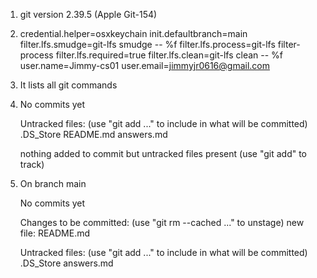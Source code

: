 1)  git version 2.39.5 (Apple Git-154)

2)  credential.helper=osxkeychain
    init.defaultbranch=main
    filter.lfs.smudge=git-lfs smudge -- %f
    filter.lfs.process=git-lfs filter-process
    filter.lfs.required=true
    filter.lfs.clean=git-lfs clean -- %f
    user.name=Jimmy-cs01
    user.email=jimmyjr0616@gmail.com

3)  It lists all git commands

4)  No commits yet

    Untracked files:
    (use "git add <file>..." to include in what will be committed)
        .DS_Store
        README.md
        answers.md

    nothing added to commit but untracked files present (use "git add" to track)

5)  On branch main

    No commits yet

    Changes to be committed:
    (use "git rm --cached <file>..." to unstage)
        new file:   README.md

    Untracked files:
    (use "git add <file>..." to include in what will be committed)
        .DS_Store
        answers.md

